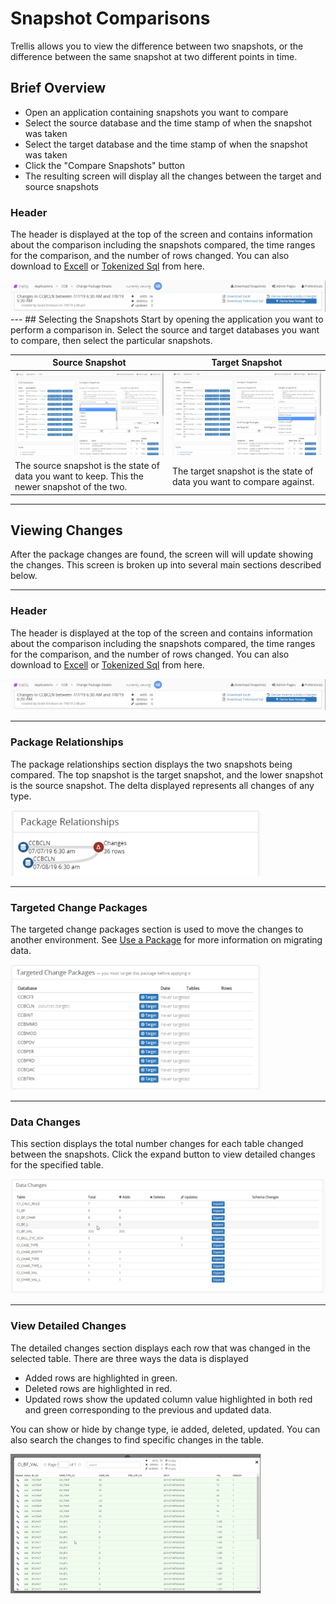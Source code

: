 # Snapshot Comparisons
Trellis allows you to view the difference between two snapshots, or the difference between the same snapshot at two different points in time.

## Brief Overview
* Open an application containing snapshots you want to compare
* Select the source database and the time stamp of when the snapshot was taken
* Select the target database and the time stamp of when the snapshot was taken
* Click the "Compare Snapshots" button
* The resulting screen will display all the changes between the target and source snapshots


### Header
The header is displayed at the top of the screen and contains information about the comparison including the snapshots compared, the time ranges for the comparison, and the number of rows changed. You can also download to [Excell](Download-as-Excell.md) or [Tokenized Sql](Download-Tokenized-Sql.md) from here.

<img src="Media/Compare-Snapshots-Header.png">
---
## Selecting the Snapshots
Start by opening the application you want to perform a comparison in. 
Select the source and target databases you want to compare, then select the particular snapshots.

| Source Snapshot | Target Snapshot |
| --- | --- |
| <img src="Media/Compare-Snapshots.png"> | <img src="Media/Compare-Snapshots-Target.png"> | 
| The source snapshot is the state of data you want to keep. This the newer snapshot of the two. | The target snapshot is the state of data you want to compare against. |

---
## Viewing Changes
After the package changes are found, the screen will will update showing the changes. This screen is broken up into several main sections described below.

---
### Header
The header is displayed at the top of the screen and contains information about the comparison including the snapshots compared, the time ranges for the comparison, and the number of rows changed. You can also download to [Excell](Download-as-Excell.md) or [Tokenized Sql](Download-Tokenized-Sql.md) from here.

<img src="Media/Compare-Snapshots-Header.png">

---
### Package Relationships
The package relationships section displays the two snapshots being compared. The top snapshot is the target snapshot, and the lower snapshot is the source snapshot. The delta displayed represents all changes of any type.

<img src="Media/Compare-Snapshots-Package-Relationships.png" width="400">

---
### Targeted Change Packages
The targeted change packages section is used to move the changes to another environment. See [Use a Package](Use-A-Package.md#Target-Environments) for more information on migrating data.

<img src="Media/Compare-Snapshots-Targeted-Packages.png" width="400">

---
### Data Changes
This section displays the total number changes for each table changed between the snapshots. Click the expand button to view detailed changes for the specified table.

<img src="Media/Compare-Snapshots-Data-Changes.png" width="600">

---
### View Detailed Changes 
The detailed changes section displays each row that was changed in the selected table. There are three ways the data is displayed
* Added rows are highlighted in green. 
* Deleted rows are highlighted in red. 
* Updated rows show the updated column value highlighted in both red and green corresponding to the previous and updated data.
  
You can show or hide by change type, ie added, deleted, updated. You can also search the changes to find specific changes in the table. 

<img src="Media/Compare-Snapshots-Expanded-Changes.png" width="400">
